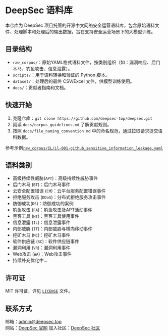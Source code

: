 # DeepSec 语料库

本仓库为 DeepSec 项目托管的开源中文网络安全运营语料库，包含原始语料文件、处理脚本和处理后的输出数据，旨在支持安全运营场景下的大模型训练。

## 目录结构

- `raw_corpus/`：原始YAML格式语料文件，按类别组织（如：漏洞响应、后门木马、钓鱼攻击、信息泄露）。
- `scripts/`：用于语料转换和验证的 Python 脚本。
- `dataset/`：处理后的最终 CSV/Excel 文件，供模型训练使用。
- `docs/`：贡献者指南和文档。

## 快速开始

1. 克隆仓库：`git clone https://github.com/deepsec-top/deepsec.git`
2. 阅读 `docs/corpus_guidelines.md` 了解贡献规则。
3. 按照 `docs/file_naming_convention.md` 中的命名规范，通过拉取请求提交语料数据。

参考示例[`raw_corpus/IL/il-001-github_sensitive_information_leakage.yaml`](raw_corpus/IL/il-001-github_sensitive_information_leakage.yaml)

## 语料类别

- 高级持续性威胁(`APT`)：高级持续性威胁事件
- 后门木马 (`BT`)：后门木马事件
- 云安全配置错误 (`CM`)：云平台服务配置错误事件
- 拒绝服务攻击 (`DDoS`)：分布式拒绝服务攻击事件
- 防御成功(`DS`)：防御成功的案例
- 钓鱼攻击 (`FA`)：钓鱼攻击及APT活动事件
- 黑客工具 (`HT`)：黑客工具使用事件
- 信息泄露 (`IL`)：信息泄露事件
- 内部威胁 (`IT`)：内部威胁与横向移动事件
- 挖矿木马 (`MC`)：挖矿木马事件
- 软件供应链 (`SC`)：软件供应链事件
- 漏洞利用 (`VR`)：漏洞利用事件
- Web攻击 (`WA`)：Web攻击事件
- 持续补充优化中...
  

## 许可证

MIT 许可证，详见 [`LICENSE`](LICENSE) 文件。

## 联系方式

邮箱：admin@deepsec.top  
网站：[DeepSec 官网](https://deepsec.top)
加入社区：[DeepSec 社区](#)